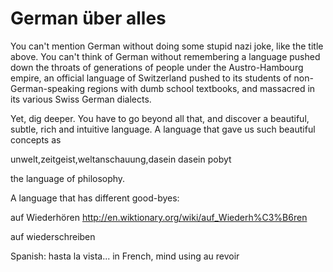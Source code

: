 German über alles
===

You can't mention German without doing some stupid nazi joke, like the title above. You can't think of German without remembering a language pushed down the throats of generations of people under the Austro-Hambourg empire, an official language of Switzerland pushed to its students of non-German-speaking regions with dumb school textbooks, and massacred in its various Swiss German dialects.

Yet, dig deeper. You have to go beyond all that, and discover a beautiful, subtle, rich and intuitive language. A language that gave us such beautiful concepts as

unwelt,zeitgeist,weltanschauung,dasein
dasein pobyt

the language of philosophy.

A language that has different good-byes:

auf Wiederhören
http://en.wiktionary.org/wiki/auf_Wiederh%C3%B6ren


auf wiederschreiben


Spanish: hasta la vista... in French, mind using au revoir
